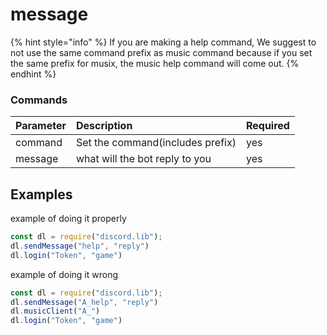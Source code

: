 # message

{% hint style="info" %}
If you are making a help command, We suggest to not use the same command prefix as music command because if you set the same prefix for musix, the music help command will come out. 
{% endhint %}

### Commands

| Parameter | Description | Required |
| :--- | :--- | :--- |
| command | Set the command\(includes prefix\) | yes |
| message | what will the bot reply to you | yes |

## Examples

example of doing it properly

```javascript
const dl = require("discord.lib");
dl.sendMessage("help", "reply")
dl.login("Token", "game")
```

example of doing it wrong

```javascript
const dl = require("discord.lib");
dl.sendMessage("A_help", "reply")
dl.musicClient("A_")
dl.login("Token", "game")
```

